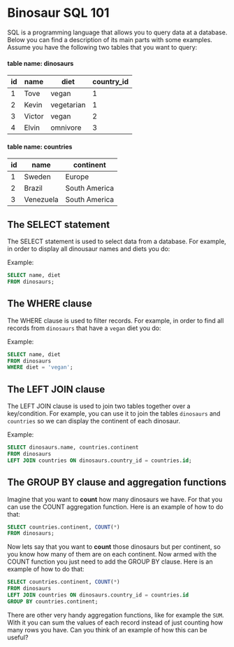 # Binosaur SQL 101

SQL is a programming language that allows you to query data at a database. Below you can find a description of its main parts with some examples. Assume you have the following two tables that you want to query:

#### table name: dinosaurs
| id | name   | diet | country_id |
| --- | --- | --- | ---
| 1 | Tove   | vegan | 1
| 2 | Kevin  | vegetarian | 1
| 3 | Victor | vegan | 2
| 4 | Elvin  | omnivore   | 3

#### table name: countries
| id | name | continent
|--- | --- | ---
| 1  | Sweden | Europe
| 2  | Brazil | South America
| 3  | Venezuela | South America

## The SELECT statement

The SELECT statement is used to select data from a database. For example, in order to display all dinousaur names and diets you do:

Example:

```sql
SELECT name, diet
FROM dinosaurs;
```

## The WHERE clause

The WHERE clause is used to filter records. For example, in order to find all records from `dinosaurs` that have a `vegan` diet you do:

Example:

```sql
SELECT name, diet
FROM dinosaurs
WHERE diet = 'vegan';
```

## The LEFT JOIN clause

The LEFT JOIN clause is used to join two tables together over a key/condition. For example, you can use it to join the tables `dinosaurs` and `countries` so we can display the continent of each dinosaur.

Example:

```sql
SELECT dinosaurs.name, countries.continent
FROM dinosaurs
LEFT JOIN countries ON dinosaurs.country_id = countries.id;
```

## The GROUP BY clause and aggregation functions

Imagine that you want to **count** how many dinosaurs we have. For that you can use the COUNT aggregation function. Here is an example of how to do that:

```sql
SELECT countries.continent, COUNT(*)
FROM dinosaurs;
```

Now lets say that you want to **count** those dinosaurs but per continent, so you know how many of them are on each continent. Now armed with the COUNT function you just need to add the GROUP BY clause. Here is an example of how to do that:

```sql
SELECT countries.continent, COUNT(*)
FROM dinosaurs
LEFT JOIN countries ON dinosaurs.country_id = countries.id
GROUP BY countries.continent;
```

There are other very handy aggregation functions, like for example the `SUM`. With it you can sum the values of each record instead of just counting how many rows you have. Can you think of an example of how this can be useful?
